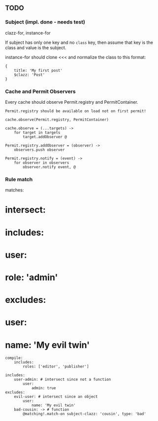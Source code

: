 ## TODO

### Subject (impl. done - needs test) 

clazz-for, instance-for

If subject has only one key and no `class` key, then assume that key is the class and value is the subject.

instance-for should clone <<< and normalize the class to this format:

```
{
    title: 'My first post'
    $clazz: 'Post' 
}
```

### Cache and Permit Observers

Every cache should observe Permit.registry and PermitContainer.

```
Permit.registry should be available on load not on first permit!

cache.observe(Permit.registry, PermitContainer)
 
cache.observe = (...targets) ->
    for target in targets 
        target.addObserver @

Permit.registry.addObserver = (observer) ->
    observers.push observer

Permit.registry.notify = (event) ->
    for observer in observers
        observer.notify event, @
```    

### Rule match

matches:

#  intersect:
#    includes:
#      user:
#        role: 'admin'
#    excludes:
#      user:
#        name: 'My evil twin'

    compile:
        includes:
            roles: ['editor', 'publisher']

    includes:
        user-admin: # intersect since not a function
            user:
                admin: true
    excludes:
        evil-user: # intersect since an object
            user:
                name: 'My evil twin'
        bad-cousin: -> # function
            @matching!.match-on subject-clazz: 'cousin', type: 'bad'